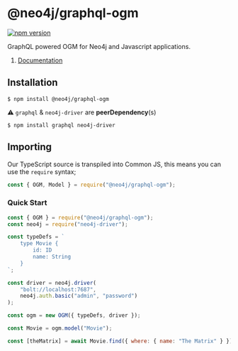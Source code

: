 # @neo4j/graphql-ogm

[![npm version](https://badge.fury.io/js/%40neo4j%2Fgraphql-ogm.svg)](https://badge.fury.io/js/%40neo4j%2Fgraphql-ogm)

GraphQL powered OGM for Neo4j and Javascript applications.

1. [Documentation](https://github.com/neo4j/graphql-tracker-temp/tree/master/docs/ogm.adoc)

## Installation

```
$ npm install @neo4j/graphql-ogm
```

⚠ `graphql` & `neo4j-driver` are **peerDependency**(s)

```
$ npm install graphql neo4j-driver
```

## Importing

Our TypeScript source is transpiled into Common JS, this means you can use the `require` syntax;

```js
const { OGM, Model } = require("@neo4j/graphql-ogm");
```

### Quick Start

```js
const { OGM } = require("@neo4j/graphql-ogm");
const neo4j = require("neo4j-driver");

const typeDefs = `
    type Movie {
        id: ID
        name: String
    }
`;

const driver = neo4j.driver(
    "bolt://localhost:7687",
    neo4j.auth.basic("admin", "password")
);

const ogm = new OGM({ typeDefs, driver });

const Movie = ogm.model("Movie");

const [theMatrix] = await Movie.find({ where: { name: "The Matrix" } });
```
